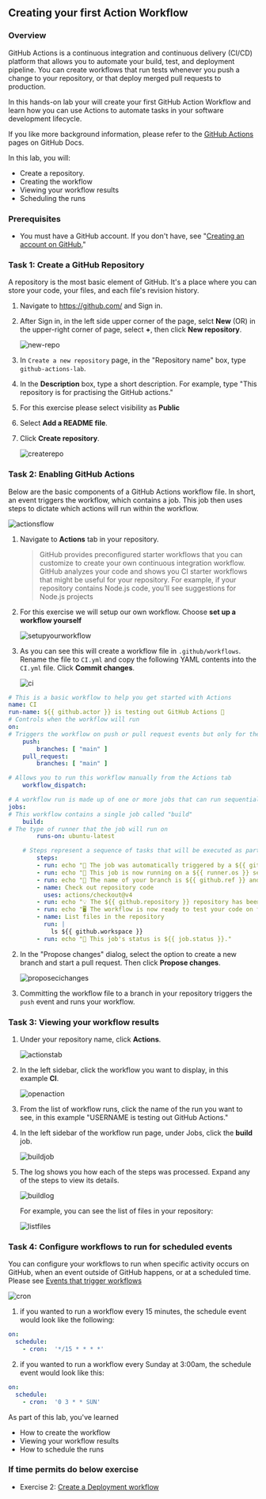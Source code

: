 ## Creating your first Action Workflow

### Overview
GitHub Actions is a continuous integration and continuous delivery (CI/CD) platform that allows you to automate your build, test, and deployment pipeline. You can create workflows that run tests whenever you push a change to your repository, or that deploy merged pull requests to production.

In this hands-on lab your will create your first GitHub Action Workflow and learn how you can use Actions to automate tasks in your software development lifecycle. 

If you like more background information, please refer to the [GitHub Actions](https://docs.github.com/en/actions/learn-github-actions/understanding-github-actions) pages on GitHub Docs.

In this lab, you will:

- Create a repository.
- Creating the workflow
- Viewing your workflow results
- Scheduling the runs


### Prerequisites

- You must have a GitHub account. If you don't have, see "[Creating an account on GitHub.](https://docs.github.com/en/get-started/start-your-journey/creating-an-account-on-github)"

### Task 1: Create a GitHub Repository

A repository is the most basic element of GitHub. It's a place where you can store your code, your files, and each file's revision history.

1. Navigate to https://github.com/ and Sign in.
1. After Sign in, in the left side upper corner of the page, selct **New** (OR) in the upper-right corner of  page, select **+**, then click **New repository**.

   ![new-repo](../images/create-repo-new.png)

1. In `Create a new repository` page, in the "Repository name" box, type `github-actions-lab`.

1. In the **Description** box, type a short description. For example, type "This repository is for practising the GitHub actions."

1. For this exercise please select visibility as **Public**

1. Select **Add a README file**.

1. Click **Create repository**.

     ![createrepo](../images/createrepo.png)


### Task 2: Enabling GitHub Actions

Below are the basic components of a GitHub Actions workflow file. 
In short, an event triggers the workflow, which contains a job. This job then uses steps to dictate which actions will run within the workflow. 

![actionsflow](../images/actionsflow.png)

1. Navigate to **Actions** tab in your repository.

   > GitHub provides preconfigured starter workflows that you can customize to create your own continuous integration workflow. GitHub analyzes your code and shows you CI starter workflows that might be useful for your repository. For example, if your repository contains Node.js code, you'll see suggestions for Node.js projects

1. For this exercise we will setup our own workflow. Choose **set up a workflow yourself**

    ![setupyourworkflow](../images/setupyourworkflow.png)

1. As you can see this will create a workflow file in `.github/workflows`. Rename the file to `CI.yml`  and copy the following YAML contents into the `CI.yml` file. Click **Commit changes**.

     ![ci](../images/ci.png)

```YAML
# This is a basic workflow to help you get started with Actions
name: CI
run-name: ${{ github.actor }} is testing out GitHub Actions 🚀
# Controls when the workflow will run
on:
# Triggers the workflow on push or pull request events but only for the "main" branch
    push:
        branches: [ "main" ]
    pull_request:
        branches: [ "main" ]

# Allows you to run this workflow manually from the Actions tab
    workflow_dispatch:

# A workflow run is made up of one or more jobs that can run sequentially or in parallel
jobs:
# This workflow contains a single job called "build"
    build:
# The type of runner that the job will run on
        runs-on: ubuntu-latest

    # Steps represent a sequence of tasks that will be executed as part of the job
        steps:
        - run: echo "🎉 The job was automatically triggered by a ${{ github.event_name }} event."
        - run: echo "🐧 This job is now running on a ${{ runner.os }} server hosted by GitHub!"
        - run: echo "🔎 The name of your branch is ${{ github.ref }} and your repository is ${{ github.repository }}."
        - name: Check out repository code
          uses: actions/checkout@v4
        - run: echo "💡 The ${{ github.repository }} repository has been cloned to the runner."
        - run: echo "🖥️ The workflow is now ready to test your code on the runner."
        - name: List files in the repository
          run: |
            ls ${{ github.workspace }}
        - run: echo "🍏 This job's status is ${{ job.status }}."


```

    
2. In the "Propose changes" dialog, select the option to create a new branch and start a pull request. Then click  **Propose changes**.
    
    ![proposecichanges](../images/proposecichanges.png)


3. Committing the workflow file to a branch in your repository triggers the `push` event and runs your workflow.



### Task 3: Viewing your workflow results

1. Under your repository name, click **Actions**.

    ![actionstab](../images/actionstab.png)

1. In the left sidebar, click the workflow you want to display, in this example **CI**.
    
    ![openaction](../images/openaction.png)

1. From the list of workflow runs, click the name of the run you want to see, in this example "USERNAME is testing out GitHub Actions."

1. In the left sidebar of the workflow run page, under Jobs, click the **build** job.
    
     ![buildjob](../images/buildjob.png)

1. The log shows you how each of the steps was processed. Expand any of the steps to view its details.
     
     ![buildlog](../images/buildlog.png)

    For example, you can see the list of files in your repository:
     
     ![listfiles](../images/listfiles.png)


### Task 4: Configure workflows to run for scheduled events

You can configure your workflows to run when specific activity occurs on GitHub, when an event outside of GitHub happens, or at a scheduled time. Please see [Events that trigger workflows](https://docs.github.com/en/actions/using-workflows/events-that-trigger-workflows)

![cron](../images/cron.png)

1.  if you wanted to run a workflow every 15 minutes, the schedule event would look like the following:

```yaml
on:
  schedule:
    - cron:  '*/15 * * * *'
```
2. if you wanted to run a workflow every Sunday at 3:00am, the schedule event would look like this:

```yaml
on:
  schedule:
    - cron:  '0 3 * * SUN'
```

As part of this lab, you've learned

- How to create the workflow
- Viewing your workflow results
- How to schedule the runs



### If time permits do below exercise

- Exercise 2: [Create a Deployment workflow](/labs/deploymentworkflow.md)